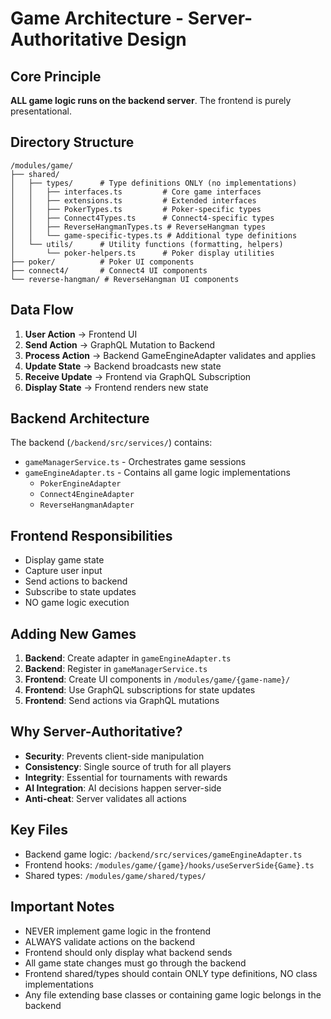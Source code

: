 # Game Architecture - Server-Authoritative Design

## Core Principle
**ALL game logic runs on the backend server**. The frontend is purely presentational.

## Directory Structure
```
/modules/game/
├── shared/
│   ├── types/      # Type definitions ONLY (no implementations)
│   │   ├── interfaces.ts         # Core game interfaces
│   │   ├── extensions.ts         # Extended interfaces
│   │   ├── PokerTypes.ts         # Poker-specific types
│   │   ├── Connect4Types.ts      # Connect4-specific types
│   │   ├── ReverseHangmanTypes.ts # ReverseHangman types
│   │   └── game-specific-types.ts # Additional type definitions
│   └── utils/      # Utility functions (formatting, helpers)
│       └── poker-helpers.ts      # Poker display utilities
├── poker/          # Poker UI components
├── connect4/       # Connect4 UI components  
└── reverse-hangman/ # ReverseHangman UI components
```

## Data Flow
1. **User Action** → Frontend UI
2. **Send Action** → GraphQL Mutation to Backend
3. **Process Action** → Backend GameEngineAdapter validates and applies
4. **Update State** → Backend broadcasts new state
5. **Receive Update** → Frontend via GraphQL Subscription
6. **Display State** → Frontend renders new state

## Backend Architecture
The backend (`/backend/src/services/`) contains:
- `gameManagerService.ts` - Orchestrates game sessions
- `gameEngineAdapter.ts` - Contains all game logic implementations
  - `PokerEngineAdapter`
  - `Connect4EngineAdapter`
  - `ReverseHangmanAdapter`

## Frontend Responsibilities
- Display game state
- Capture user input
- Send actions to backend
- Subscribe to state updates
- NO game logic execution

## Adding New Games
1. **Backend**: Create adapter in `gameEngineAdapter.ts`
2. **Backend**: Register in `gameManagerService.ts`
3. **Frontend**: Create UI components in `/modules/game/{game-name}/`
4. **Frontend**: Use GraphQL subscriptions for state updates
5. **Frontend**: Send actions via GraphQL mutations

## Why Server-Authoritative?
- **Security**: Prevents client-side manipulation
- **Consistency**: Single source of truth for all players
- **Integrity**: Essential for tournaments with rewards
- **AI Integration**: AI decisions happen server-side
- **Anti-cheat**: Server validates all actions

## Key Files
- Backend game logic: `/backend/src/services/gameEngineAdapter.ts`
- Frontend hooks: `/modules/game/{game}/hooks/useServerSide{Game}.ts`
- Shared types: `/modules/game/shared/types/`

## Important Notes
- NEVER implement game logic in the frontend
- ALWAYS validate actions on the backend
- Frontend should only display what backend sends
- All game state changes must go through the backend
- Frontend shared/types should contain ONLY type definitions, NO class implementations
- Any file extending base classes or containing game logic belongs in the backend